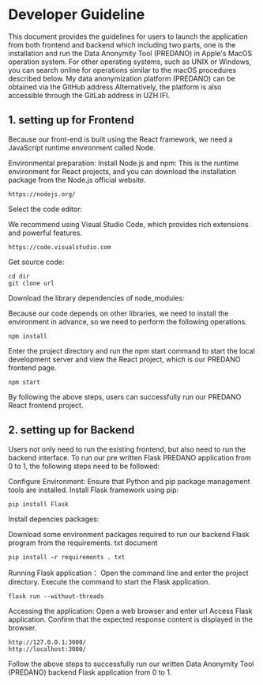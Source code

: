 # Developer Guideline

This document provides the guidelines for users to launch the application from both frontend and backend which including two parts, one is the installation and run the Data Anonymity Tool (PREDANO) in Apple's MacOS operation system. For other operating systems, such as UNIX or Windows, you can search online for operations similar to the macOS procedures described below. My data anonymization platform (PREDANO) can be obtained via the GitHub address.Alternatively, the platform is also accessible through the GitLab address in UZH IFI.

## 1. setting up for Frontend 

Because our front-end is built using the React framework, we need a JavaScript runtime environment called Node. 

Environmental preparation: 
Install Node.js and npm: This is the runtime environment for React projects, and you can download the installation package from the Node.js official website. ‌ 

```
https://nodejs.org/
```

Select the code editor: 

We recommend using Visual Studio Code, which provides rich extensions and powerful features. ‌

```
https://code.visualstudio.com
```

Get source code:

```
cd dir
git clone url
```

Download the library dependencies of node_modules: 

Because our code depends on other libraries, we need to install the environment in advance, so we need to perform the following operations. 

```
npm install
```

Enter the project directory and run the npm start command to start the local development server and view the React project, which is our PREDANO frontend page.

```
npm start
```

By following the above steps, users can successfully run our PREDANO React frontend project.

## 2. setting up for Backend

Users not only need to run the existing frontend, but also need to run the backend interface. To run our pre written Flask PREDANO application from 0 to 1, the following steps need to be followed:

Configure Environment:
Ensure that Python and pip package management tools are installed.
Install Flask framework using pip: 

```
pip install Flask
```

Install depencies packages:

Download some environment packages required to run our backend Flask program from the requirements. txt document

```
pip install −r requirements . txt
```

Running Flask application：
Open the command line and enter the project directory. Execute the  command to start the Flask application.

```
flask run --without-threads
```

Accessing the application:
Open a web browser and enter url Access Flask application. Confirm that the expected response content is displayed in the browser.

```
http://127.0.0.1:3000/
http://localhost:3000/
```

Follow the above steps to successfully run our written Data Anonymity Tool (PREDANO) backend Flask application from 0 to 1.
